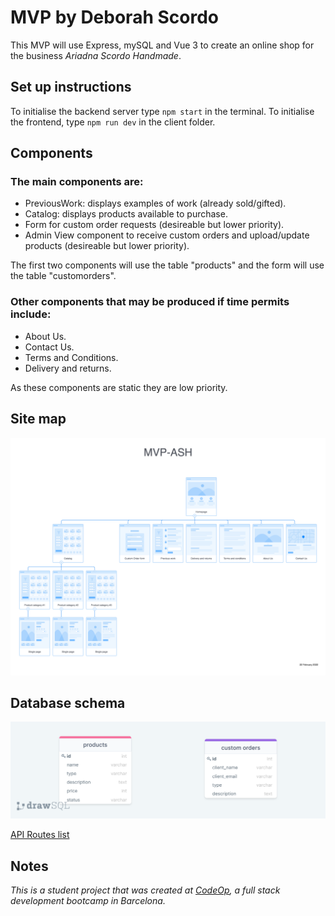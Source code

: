  # MVP by Deborah Scordo

 This MVP will use Express, mySQL and Vue 3 to create an online shop for the business _Ariadna Scordo Handmade_.

 ## Set up instructions

 To initialise the backend server type `npm start` in the terminal.
 To initialise the frontend, type `npm run dev` in the client folder.

 ## Components

 ### The main components are:

 - PreviousWork: displays examples of work (already sold/gifted).
 - Catalog: displays products available to purchase.
 - Form for custom order requests (desireable but lower priority).
 - Admin View component to receive custom orders and upload/update products (desireable but lower priority).

The first two components will use the table "products" and the form will use the table "customorders".
 
 ### Other components that may be produced if time permits include:

 - About Us.
 - Contact Us.
 - Terms and Conditions.
 - Delivery and returns.

As these components are static they are low priority.

## Site map

![sitemap](/RMimages/MVP-ASH.png)

## Database schema
 
![database schema](/RMimages/drawSQL-MVP.png)

[API Routes list](https://docs.google.com/document/d/1-EI1td50GBRr9KnBUzMpUGFJmx_3-RltO0dmQZejzo4/edit?usp=sharing)

 ## Notes
 _This is a student project that was created at [CodeOp](http://codeop.tech), a full stack development bootcamp in Barcelona._
